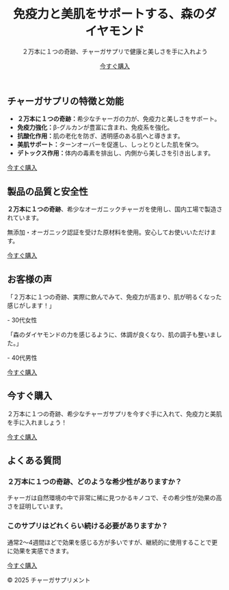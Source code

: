 <!DOCTYPE html>
<html lang="ja">
<head>
  <meta charset="UTF-8">
  <meta name="viewport" content="width=device-width, initial-scale=1.0">
  <title>チャーガサプリメント LP</title>
  <link rel="stylesheet" href="style.css">
</head>
<body>
  <!-- ヘッダー -->
  <header>
    <div class="hero">
      <h1>免疫力と美肌をサポートする、<span>森のダイヤモンド</span></h1>
      <p>２万本に１つの奇跡、チャーガサプリで健康と美しさを手に入れよう</p>
      <a href="#purchase" class="cta-button">今すぐ購入</a>
    </div>
  </header>

  <!-- 商品特徴セクション -->
  <section id="features" class="section">
    <h2>チャーガサプリの特徴と効能</h2>
    <ul>
      <li><strong>２万本に１つの奇跡：</strong>希少なチャーガの力が、免疫力と美しさをサポート。</li>
      <li><strong>免疫力強化：</strong>β-グルカンが豊富に含まれ、免疫系を強化。</li>
      <li><strong>抗酸化作用：</strong>肌の老化を防ぎ、透明感のある肌へと導きます。</li>
      <li><strong>美肌サポート：</strong>ターンオーバーを促進し、しっとりとした肌を保つ。</li>
      <li><strong>デトックス作用：</strong>体内の毒素を排出し、内側から美しさを引き出します。</li>
    </ul>
    <a href="#purchase" class="cta-button">今すぐ購入</a>
  </section>

  <!-- 製品の品質と安全性 -->
  <section id="quality" class="section">
    <h2>製品の品質と安全性</h2>
    <p><strong>２万本に１つの奇跡</strong>、希少なオーガニックチャーガを使用し、国内工場で製造されています。</p>
    <p>無添加・オーガニック認証を受けた原材料を使用。安心してお使いいただけます。</p>
    <a href="#purchase" class="cta-button">今すぐ購入</a>
  </section>

  <!-- お客様の声 -->
  <section id="testimonials" class="section">
    <h2>お客様の声</h2>
    <div class="testimonial">
      <p>「２万本に１つの奇跡、実際に飲んでみて、免疫力が高まり、肌が明るくなった感じがします！」</p>
      <p>- 30代女性</p>
    </div>
    <div class="testimonial">
      <p>「森のダイヤモンドの力を感じるように、体調が良くなり、肌の調子も整いました。」</p>
      <p>- 40代男性</p>
    </div>
    <a href="#purchase" class="cta-button">今すぐ購入</a>
  </section>

  <!-- 購入促進オファー -->
  <section id="purchase" class="section">
    <h2>今すぐ購入</h2>
    <p>２万本に１つの奇跡、希少なチャーガサプリを今すぐ手に入れて、免疫力と美肌を手に入れましょう！</p>
    <a href="checkout.html" class="cta-button">今すぐ購入</a>
  </section>

  <!-- FAQセクション -->
  <section id="faq" class="section">
    <h2>よくある質問</h2>
    <div class="faq-item">
      <h3>２万本に１つの奇跡、どのような希少性がありますか？</h3>
      <p>チャーガは自然環境の中で非常に稀に見つかるキノコで、その希少性が効果の高さを証明しています。</p>
    </div>
    <div class="faq-item">
      <h3>このサプリはどれくらい続ける必要がありますか？</h3>
      <p>通常2〜4週間ほどで効果を感じる方が多いですが、継続的に使用することで更に効果を実感できます。</p>
    </div>
    <a href="#purchase" class="cta-button">今すぐ購入</a>
  </section>

  <!-- フッター -->
  <footer>
    <p>&copy; 2025 チャーガサプリメント</p>
  </footer>
</body>
</html>
